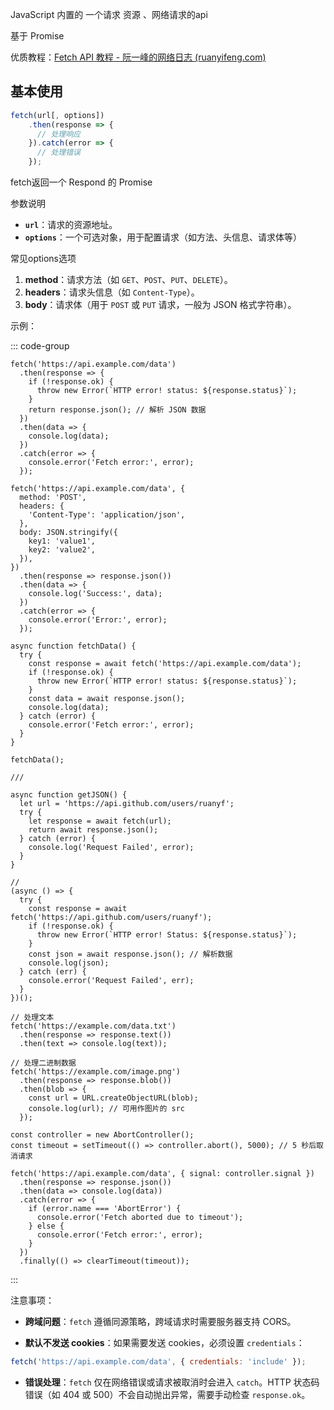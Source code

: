 JavaScript 内置的 一个请求 资源 、网络请求的api

基于 Promise

优质教程：[Fetch API 教程 - 阮一峰的网络日志 (ruanyifeng.com)](https://www.ruanyifeng.com/blog/2020/12/fetch-tutorial.html)

## 基本使用

```javascript
fetch(url[, options])
    .then(response => {
      // 处理响应
    }).catch(error => {
      // 处理错误
    });
```

fetch返回一个 Respond 的 Promise

参数说明

- **`url`**：请求的资源地址。
- **`options`**：一个可选对象，用于配置请求（如方法、头信息、请求体等）

常见options选项

1. **method**：请求方法（如 `GET`、`POST`、`PUT`、`DELETE`）。
2. **headers**：请求头信息（如 `Content-Type`）。
3. **body**：请求体（用于 `POST` 或 `PUT` 请求，一般为 JSON 格式字符串）。



示例：

::: code-group

```javascript[get请求]
fetch('https://api.example.com/data')
  .then(response => {
    if (!response.ok) {
      throw new Error(`HTTP error! status: ${response.status}`);
    }
    return response.json(); // 解析 JSON 数据
  })
  .then(data => {
    console.log(data);
  })
  .catch(error => {
    console.error('Fetch error:', error);
  });

```

```javascript[post请求]
fetch('https://api.example.com/data', {
  method: 'POST',
  headers: {
    'Content-Type': 'application/json',
  },
  body: JSON.stringify({
    key1: 'value1',
    key2: 'value2',
  }),
})
  .then(response => response.json())
  .then(data => {
    console.log('Success:', data);
  })
  .catch(error => {
    console.error('Error:', error);
  });
```

```javascript[异步]
async function fetchData() {
  try {
    const response = await fetch('https://api.example.com/data');
    if (!response.ok) {
      throw new Error(`HTTP error! status: ${response.status}`);
    }
    const data = await response.json();
    console.log(data);
  } catch (error) {
    console.error('Fetch error:', error);
  }
}

fetchData();

///

async function getJSON() {
  let url = 'https://api.github.com/users/ruanyf';
  try {
    let response = await fetch(url);
    return await response.json();
  } catch (error) {
    console.log('Request Failed', error);
  }
}

//
(async () => {
  try {
    const response = await fetch('https://api.github.com/users/ruanyf');
    if (!response.ok) {
      throw new Error(`HTTP error! Status: ${response.status}`);
    }
    const json = await response.json(); // 解析数据
    console.log(json);
  } catch (err) {
    console.error('Request Failed', err);
  }
})();

```

```javascript[设置响应格式]
// 处理文本
fetch('https://example.com/data.txt')
  .then(response => response.text())
  .then(text => console.log(text));

// 处理二进制数据
fetch('https://example.com/image.png')
  .then(response => response.blob())
  .then(blob => {
    const url = URL.createObjectURL(blob);
    console.log(url); // 可用作图片的 src
  });
```



```javascript[设置超时]
const controller = new AbortController();
const timeout = setTimeout(() => controller.abort(), 5000); // 5 秒后取消请求

fetch('https://api.example.com/data', { signal: controller.signal })
  .then(response => response.json())
  .then(data => console.log(data))
  .catch(error => {
    if (error.name === 'AbortError') {
      console.error('Fetch aborted due to timeout');
    } else {
      console.error('Fetch error:', error);
    }
  })
  .finally(() => clearTimeout(timeout));

```



:::

注意事项：

- **跨域问题**：`fetch` 遵循同源策略，跨域请求时需要服务器支持 CORS。

- **默认不发送 cookies**：如果需要发送 cookies，必须设置 `credentials`：

```javascript
fetch('https://api.example.com/data', { credentials: 'include' });
```

- **错误处理**：`fetch` 仅在网络错误或请求被取消时会进入 `catch`。HTTP 状态码错误（如 404 或 500）不会自动抛出异常，需要手动检查 `response.ok`。

